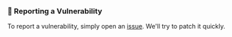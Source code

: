 ### 📝 Reporting a Vulnerability

To report a vulnerability, simply open an [issue](https://github.com/MoonGrt/MoonGrt/issues).
We'll try to patch it quickly.
